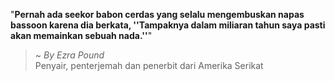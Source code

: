 "**Pernah ada seekor babon cerdas yang selalu mengembuskan napas bassoon karena dia berkata, ''Tampaknya dalam miliaran tahun saya pasti akan memainkan sebuah nada.''**"

> ~ _By Ezra Pound_  
Penyair, penterjemah dan penerbit dari Amerika Serikat
